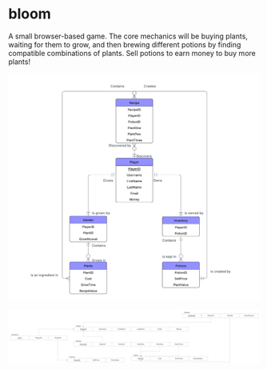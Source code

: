 # bloom
 A small browser-based game. The core mechanics will be buying plants, waiting for them to grow, and then brewing different potions by finding compatible combinations of plants. Sell potions to earn money to buy more plants! 

 ![ERD](diagrams\BloomERDiagram.png)

 ![Relations Diagram](diagrams\BloomRelationsDiagram.png)
